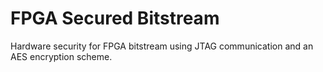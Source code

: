# FPGA Secured Bitstream

Hardware security for FPGA bitstream using JTAG communication and an AES encryption scheme.
